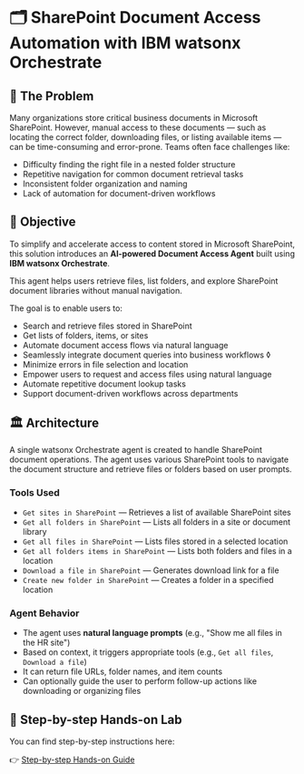 # 🗂️ SharePoint Document Access Automation with IBM watsonx Orchestrate

## 🤔 The Problem

Many organizations store critical business documents in Microsoft SharePoint. However, manual access to these documents — such as locating the correct folder, downloading files, or listing available items — can be time-consuming and error-prone. Teams often face challenges like:

- Difficulty finding the right file in a nested folder structure  
- Repetitive navigation for common document retrieval tasks  
- Inconsistent folder organization and naming  
- Lack of automation for document-driven workflows  

## 🎯 Objective

To simplify and accelerate access to content stored in Microsoft SharePoint, this solution introduces an **AI-powered Document Access Agent** built using **IBM watsonx Orchestrate**.

This agent helps users retrieve files, list folders, and explore SharePoint document libraries without manual navigation.

The goal is to enable users to:

- Search and retrieve files stored in SharePoint  
- Get lists of folders, items, or sites  
- Automate document access flows via natural language  
- Seamlessly integrate document queries into business workflows  ◊
- Minimize errors in file selection and location  
- Empower users to request and access files using natural language  
- Automate repetitive document lookup tasks  
- Support document-driven workflows across departments  

## 🏛 Architecture

A single watsonx Orchestrate agent is created to handle SharePoint document operations. The agent uses various SharePoint tools to navigate the document structure and retrieve files or folders based on user prompts.

### Tools Used

- `Get sites in SharePoint` — Retrieves a list of available SharePoint sites  
- `Get all folders in SharePoint` — Lists all folders in a site or document library  
- `Get all files in SharePoint` — Lists files stored in a selected location  
- `Get all folders items in SharePoint` — Lists both folders and files in a location  
- `Download a file in SharePoint` — Generates download link for a file  
- `Create new folder in SharePoint` — Creates a folder in a specified location  

### Agent Behavior

- The agent uses **natural language prompts** (e.g., "Show me all files in the HR site")  
- Based on context, it triggers appropriate tools (e.g., `Get all files`, `Download a file`)  
- It can return file URLs, folder names, and item counts  
- Can optionally guide the user to perform follow-up actions like downloading or organizing files  

## 📝 Step-by-step Hands-on Lab

You can find step-by-step instructions here:

👉 [Step-by-step Hands-on Guide](./hands-on-lab-sharepoint-access.md)
